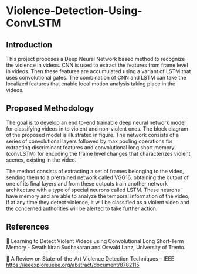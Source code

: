 # Violence-Detection-Using-ConvLSTM

## Introduction
This project proposes a Deep Neural Network based method to recognize the violence in videos. CNN is used to extract the features from frame level in videos. Then these features are accumulated using a variant of LSTM that uses convolutional gates. The combination of CNN and LSTM can take the localized features that enable local motion analysis taking place in the videos.

## Proposed Methodology
The goal is to develop an end to-end trainable deep neural network model for classifying videos in to violent and non-violent ones. The block diagram of the proposed model is illustrated in figure. The network consists of a series of convolutional layers followed by max pooling operations for extracting discriminant features and convolutional long short memory (convLSTM) for encoding the frame level changes that characterizes violent scenes, existing in the video.

The method consists of extracting a set of frames belonging to the video, sending them to a pretrained network called VGG16, obtaining the output of one of its final layers and from these outputs train another network architecture with a type of special neurons called LSTM. These neurons have memory and are able to analyze the temporal  information of the video, if at any time they detect violence, it will be classified as a violent video and the concerned authorities will be alerted to take further action.


## References

	Learning to Detect Violent Videos using Convolutional Long Short-Term Memory - Swathikiran Sudhakaran and Oswald Lanz, University of Trento.

	A Review on State-of-the-Art Violence Detection Techniques – IEEE https://ieeexplore.ieee.org/abstract/document/8782115

